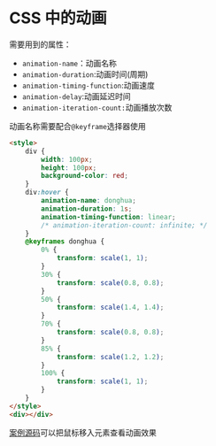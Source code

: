 # CSS 中的动画

需要用到的属性：

-   `animation-name`：动画名称
-   `animation-duration`:动画时间(周期)
-   `animation-timing-function`:动画速度
-   `animation-delay`:动画延迟时间
-   `animation-iteration-count:`动画播放次数

动画名称需要配合`@keyframe`选择器使用

```html
<style>
    div {
        width: 100px;
        height: 100px;
        background-color: red;
    }
    div:hover {
        animation-name: donghua;
        animation-duration: 1s;
        animation-timing-function: linear;
        /* animation-iteration-count: infinite; */
    }
    @keyframes donghua {
        0% {
            transform: scale(1, 1);
        }
        30% {
            transform: scale(0.8, 0.8);
        }
        50% {
            transform: scale(1.4, 1.4);
        }
        70% {
            transform: scale(0.8, 0.8);
        }
        85% {
            transform: scale(1.2, 1.2);
        }
        100% {
            transform: scale(1, 1);
        }
    }
</style>
<div></div>
```

[案例源码](./demo/demo01.html)可以把鼠标移入元素查看动画效果
